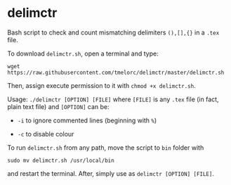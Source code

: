 # delimctr
Bash script to check and count mismatching delimiters `(),[],{}` in a `.tex` file.

To download `delimctr.sh`, open a terminal and type:

`wget https://raw.githubusercontent.com/tmelorc/delimctr/master/delimctr.sh`

Then, assign execute permission to it with `chmod +x delimctr.sh`.

Usage: `./delimctr [OPTION] [FILE]` where `[FILE]` is any `.tex` file (in fact, plain text file) and `[OPTION]` can be:

  - `-i` to ignore commented lines (beginning with `%`)
  
  - `-c` to disable colour

To run `delimctr.sh` from any path, move the script to `bin` folder with

`sudo mv delimctr.sh /usr/local/bin`

and restart the terminal. After, simply use as `delimctr [OPTION] [FILE]`.
